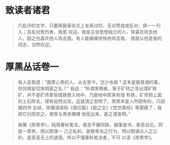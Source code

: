 # 致读者诸君

> 凡批评的文字，只要再报章杂志上发表过的，无论赞成或反对，俱一一刊入；且反对愈烈者，我愈
欢迎。我是主张思想独立的人，常喜欢攻击他人，因之也喜欢他人攻击我。有人能痛痛快快地攻击我，
我就认他是我的同志，当然欢迎。

# 厚黑丛话卷一

> 有人驳我道：“面厚心黑的人，从古至今，岂少也哉？这本是极普通的事，你何得妄切发明家之名？”
我说：“所谓发明者，等于矿师之寻出煤矿铁矿，并不是矿师拿些煤铁嵌入地中，乃是地中原来有煤
有铁，矿师把上面的土石除去，煤铁自然出现，这就谓之发明了。厚黑本是人所固有的，只因被四书
五经、宋儒语录和《感应篇》《殷之文》《觉世真经》等蒙蔽了，我把它扫而空之，使厚与黑赤裸裸
地现出来，是之谓发明。”

> 我著《厚黑学》，纯用春秋笔法，善恶不嫌同辞，据事直书，善恶自见。同是一厚黑，用以图谋一
己之私利，是极卑劣之行为，用以图谋众人之公利，是至高无上的道德。所以不懂春秋笔法者，不可
以读《厚黑学》。

